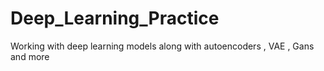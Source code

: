 # Deep_Learning_Practice
Working with deep learning models along with autoencoders , VAE , Gans and more
